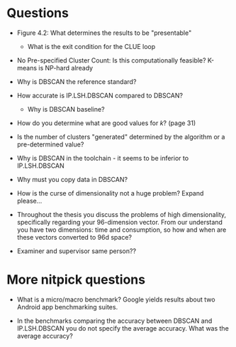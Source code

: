 # Questions
- Figure 4.2: What determines the results to be "presentable"
    - What is the exit condition for the CLUE loop
- No Pre-specified Cluster Count: Is this computationally feasible? K-means is NP-hard already
- Why is DBSCAN the reference standard?
- How accurate is IP.LSH.DBSCAN compared to DBSCAN?
    - Why is DBSCAN baseline?
- How do you determine what are good values for $k$? (page 31)
- Is the number of clusters "generated" determined by the algorithm or a pre-determined value?
- Why is DBSCAN in the toolchain - it seems to be inferior to IP.LSH.DBSCAN
- Why must you copy data in DBSCAN?
- How is the curse of dimensionality not a huge problem? Expand please...

- Throughout the thesis you discuss the problems of high 
  dimensionality, specifically regarding your 96-dimension vector.
  From our understand you have two dimensions: time and consumption,
  so how and when are these vectors converted to 96d space?

- Examiner and supervisor same person??

# More nitpick questions
- What is a micro/macro benchmark?
  Google yields results about two Android app benchmarking suites.


- In the benchmarks comparing the accuracy between DBSCAN
  and IP.LSH.DBSCAN you do not specify the average
  accuracy. What was the average accuracy?